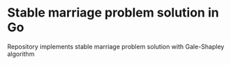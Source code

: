 # Stable marriage problem solution in Go

Repository implements stable marriage problem solution with Gale-Shapley algorithm 
